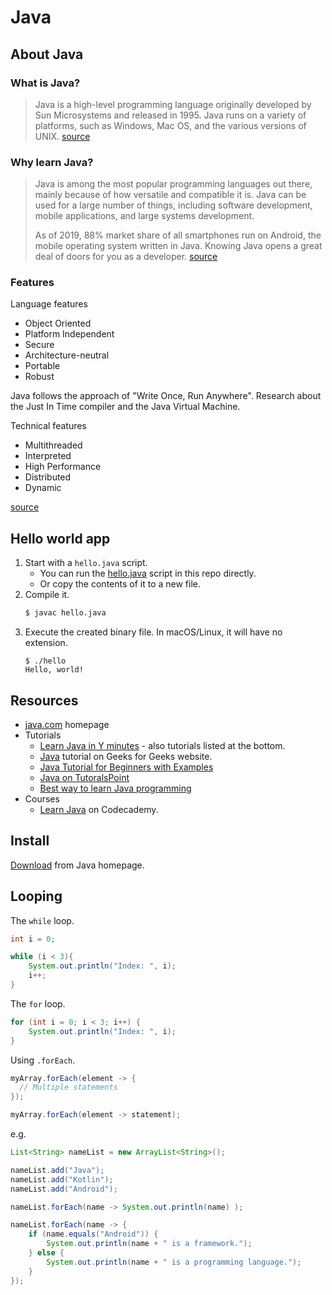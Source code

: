 # Java


## About Java

### What is Java?

> Java is a high-level programming language originally developed by Sun Microsystems and released in 1995. Java runs on a variety of platforms, such as Windows, Mac OS, and the various versions of UNIX. [source](https://www.tutorialspoint.com/java/index.htm)


### Why learn Java?

> Java is among the most popular programming languages out there, mainly because of how versatile and compatible it is. Java can be used for a large number of things, including software development, mobile applications, and large systems development.
>
> As of 2019, 88% market share of all smartphones run on Android, the mobile operating system written in Java. Knowing Java opens a great deal of doors for you as a developer. [source](https://www.codecademy.com/learn/learn-java)


### Features

Language features

- Object Oriented
- Platform Independent
- Secure
- Architecture-neutral
- Portable
- Robust

Java follows the approach of "Write Once, Run Anywhere". Research about the Just In Time compiler and the Java Virtual Machine.

Technical features

- Multithreaded
- Interpreted
- High Performance
- Distributed
- Dynamic

[source](https://www.tutorialspoint.com/java/index.htm)


## Hello world app

1. Start with a `hello.java` script. 
    - You can run the [hello.java](hello.java) script in this repo directly.
    - Or copy the contents of it to a new file.
2. Compile it.
    ```sh
    $ javac hello.java
    ```
3. Execute the created binary file. In macOS/Linux, it will have no extension.
    ```console
    $ ./hello
    Hello, world!
    ```


## Resources

- [java.com](https://www.java.com/) homepage
- Tutorials
    - [Learn Java in Y minutes](https://learnxinyminutes.com/docs/java/) - also tutorials listed at the bottom.
    - [Java](https://www.geeksforgeeks.org/setting-environment-java/) tutorial on Geeks for Geeks website.
    - [Java Tutorial for Beginners with Examples](https://beginnersbook.com/java-tutorial-for-beginners-with-examples/)
    - [Java on TutoralsPoint](https://www.tutorialspoint.com/java/index.htm)
    - [Best way to learn Java programming](https://howtodoinjava.com/resources/best-way-to-learn-java/)
- Courses
    - [Learn Java](https://www.codecademy.com/learn/learn-java) on Codecademy.


## Install

[Download](https://www.java.com/en/download/) from Java homepage.


## Looping

The `while` loop.

```java
int i = 0;

while (i < 3){
    System.out.println("Index: ", i);
    i++; 
}
```

The `for` loop.

```java
for (int i = 0; i < 3; i++) {
    System.out.println("Index: ", i);
}
```


Using `.forEach`.

```java
myArray.forEach(element -> {
  // Multiple statements
});

myArray.forEach(element -> statement);
```

e.g.

```java
List<String> nameList = new ArrayList<String>();

nameList.add("Java");
nameList.add("Kotlin");
nameList.add("Android");

nameList.forEach(name -> System.out.println(name) );

nameList.forEach(name -> {
    if (name.equals("Android")) {
        System.out.println(name + " is a framework.");  
    } else {
        System.out.println(name + " is a programming language.");
    }
});
```
 

